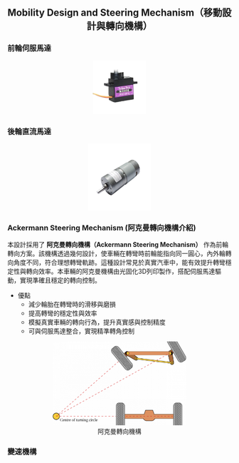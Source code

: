 ## <div align="center">Mobility Design and Steering Mechanism（移動設計與轉向機構）</div> 

### 前輪伺服馬達



<div align="center">
<img width="120" height="120" src="../../img/MG90.png">
</div>

### 後輪直流馬達


<div align="center">
<img width="140" height="150" src="../../img/DC_motor.png">
</div>

### Ackermann Steering Mechanism (阿克曼轉向機構介紹)

本設計採用了 **阿克曼轉向機構（Ackermann Steering Mechanism）** 作為前輪轉向方案。該機構透過幾何設計，使車輛在轉彎時前輪能指向同一圓心，內外輪轉向角度不同，符合理想轉彎軌跡。這種設計常見於真實汽車中，能有效提升轉彎穩定性與轉向效率。本車輛的阿克曼機構由光固化3D列印製作，搭配伺服馬達驅動，實現準確且穩定的轉向控制。
- 優點
  - 減少輪胎在轉彎時的滑移與磨損
  - 提高轉彎的穩定性與效率
  - 模擬真實車輛的轉向行為，提升真實感與控制精度
  - 可與伺服馬達整合，實現精準轉角控制

<div align="center">
<img width="300" src="../../img/Ackerman_steering.png">
</div>
<div align="center">阿克曼轉向機構</div>

### 變速機構
